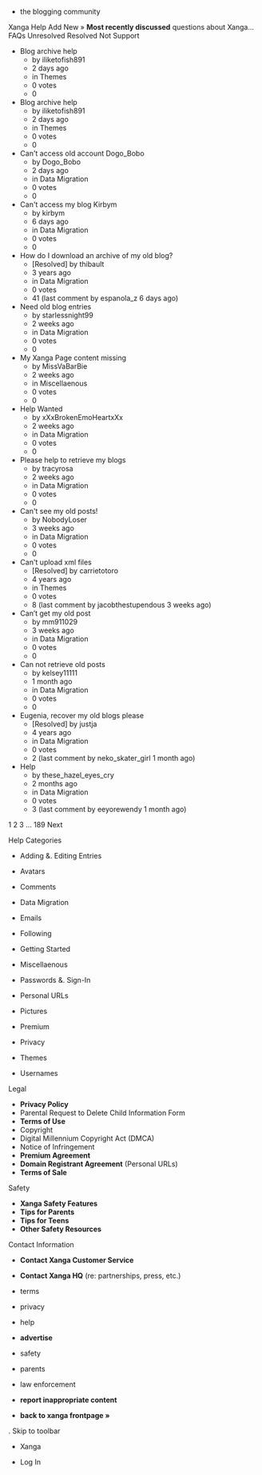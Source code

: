 *   the blogging community

Xanga Help Add New » **Most recently discussed** questions about Xanga… FAQs Unresolved Resolved Not Support

*   Blog archive help
    *   by iliketofish891
    *   2 days ago
    *   in Themes
    *   0 votes
    *   0
*   Blog archive help
    *   by iliketofish891
    *   2 days ago
    *   in Themes
    *   0 votes
    *   0
*   Can't access old account Dogo\_Bobo
    *   by Dogo\_Bobo
    *   2 days ago
    *   in Data Migration
    *   0 votes
    *   0
*   Can't access my blog Kirbym
    *   by kirbym
    *   6 days ago
    *   in Data Migration
    *   0 votes
    *   0
*   How do I download an archive of my old blog?
    *   \[Resolved\] by thibault
    *   3 years ago
    *   in Data Migration
    *   0 votes
    *   41 (last comment by espanola\_z 6 days ago)
*   Need old blog entries
    *   by starlessnight99
    *   2 weeks ago
    *   in Data Migration
    *   0 votes
    *   0
*   My Xanga Page content missing
    *   by MissVaBarBie
    *   2 weeks ago
    *   in Miscellaenous
    *   0 votes
    *   0
*   Help Wanted
    *   by xXxBrokenEmoHeartxXx
    *   2 weeks ago
    *   in Data Migration
    *   0 votes
    *   0
*   Please help to retrieve my blogs
    *   by tracyrosa
    *   2 weeks ago
    *   in Data Migration
    *   0 votes
    *   0
*   Can't see my old posts!
    *   by NobodyLoser
    *   3 weeks ago
    *   in Data Migration
    *   0 votes
    *   0
*   Can't upload xml files
    *   \[Resolved\] by carrietotoro
    *   4 years ago
    *   in Themes
    *   0 votes
    *   8 (last comment by jacobthestupendous 3 weeks ago)
*   Can’t get my old post
    *   by mm911029
    *   3 weeks ago
    *   in Data Migration
    *   0 votes
    *   0
*   Can not retrieve old posts
    *   by kelsey11111
    *   1 month ago
    *   in Data Migration
    *   0 votes
    *   0
*   Eugenia, recover my old blogs please
    *   \[Resolved\] by justja
    *   4 years ago
    *   in Data Migration
    *   0 votes
    *   2 (last comment by neko\_skater\_girl 1 month ago)
*   Help
    *   by these\_hazel\_eyes\_cry
    *   2 months ago
    *   in Data Migration
    *   0 votes
    *   3 (last comment by eeyorewendy 1 month ago)

1 2 3 ... 189 Next

Help Categories

*   Adding &. Editing Entries
*   Avatars
*   Comments
*   Data Migration
*   Emails
*   Following
*   Getting Started
*   Miscellaenous

*   Passwords &. Sign-In
*   Personal URLs
*   Pictures
*   Premium
*   Privacy
*   Themes
*   Usernames

Legal

*   **Privacy Policy**
*   Parental Request to Delete Child Information Form
*   **Terms of Use**
*   Copyright
*   Digital Millennium Copyright Act (DMCA)
*   Notice of Infringement
*   **Premium Agreement**
*   **Domain Registrant Agreement** (Personal URLs)
*   **Terms of Sale**

Safety

*   **Xanga Safety Features**
*   **Tips for Parents**
*   **Tips for Teens**
*   **Other Safety Resources**

Contact Information

*   **Contact Xanga Customer Service**
*   **Contact Xanga HQ** (re: partnerships, press, etc.)

*   terms
*   privacy
*   help
*   **advertise**

*   safety
*   parents
*   law enforcement
*   **report inappropriate content**

*   **back to xanga frontpage »**

<img src="http://pixel.quantserve.com/pixel/p-87h-iNOVooym2.gif" style="display: none" height="1" width="1" alt="Quantcast"/>. Skip to toolbar

*   Xanga

*   Log In